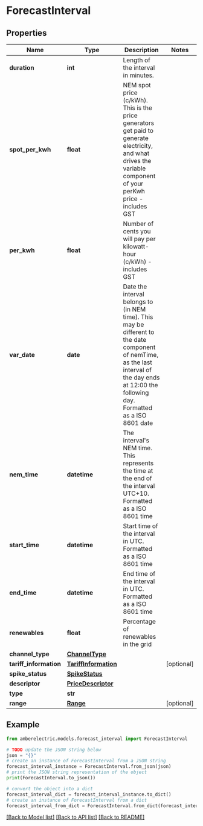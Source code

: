 # ForecastInterval


## Properties

Name | Type | Description | Notes
------------ | ------------- | ------------- | -------------
**duration** | **int** | Length of the interval in minutes. | 
**spot_per_kwh** | **float** | NEM spot price (c/kWh). This is the price generators get paid to generate electricity, and what drives the variable component of your perKwh price - includes GST | 
**per_kwh** | **float** | Number of cents you will pay per kilowatt-hour (c/kWh) - includes GST | 
**var_date** | **date** | Date the interval belongs to (in NEM time). This may be different to the date component of nemTime, as the last interval of the day ends at 12:00 the following day. Formatted as a ISO 8601 date | 
**nem_time** | **datetime** | The interval&#39;s NEM time. This represents the time at the end of the interval UTC+10. Formatted as a ISO 8601 time | 
**start_time** | **datetime** | Start time of the interval in UTC. Formatted as a ISO 8601 time | 
**end_time** | **datetime** | End time of the interval in UTC. Formatted as a ISO 8601 time | 
**renewables** | **float** | Percentage of renewables in the grid | 
**channel_type** | [**ChannelType**](ChannelType.md) |  | 
**tariff_information** | [**TariffInformation**](TariffInformation.md) |  | [optional] 
**spike_status** | [**SpikeStatus**](SpikeStatus.md) |  | 
**descriptor** | [**PriceDescriptor**](PriceDescriptor.md) |  | 
**type** | **str** |  | 
**range** | [**Range**](Range.md) |  | [optional] 

## Example

```python
from amberelectric.models.forecast_interval import ForecastInterval

# TODO update the JSON string below
json = "{}"
# create an instance of ForecastInterval from a JSON string
forecast_interval_instance = ForecastInterval.from_json(json)
# print the JSON string representation of the object
print(ForecastInterval.to_json())

# convert the object into a dict
forecast_interval_dict = forecast_interval_instance.to_dict()
# create an instance of ForecastInterval from a dict
forecast_interval_from_dict = ForecastInterval.from_dict(forecast_interval_dict)
```
[[Back to Model list]](../README.md#documentation-for-models) [[Back to API list]](../README.md#documentation-for-api-endpoints) [[Back to README]](../README.md)


